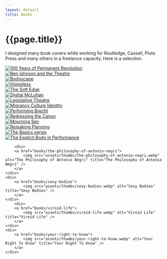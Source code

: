```yaml
---
layout: default
title: Books
---
```


# {{page.title}}

I designed many book covers while working for Routledge, Cassell, Pluto Press and many others in a freelance capacity. Here is a selection.


<div class="grid">
   <div>
   		<a href="books/100-years-of-permanent-revolution">
			<img src="assets/thumbs/100-years-of-permanent-revolution.webp" alt="100 Years of Permanent Revolution" title="100 Years of Permanent Revolution" />
		</a>
   	</div>
   <div>
  	 <a href="books/ben-johnson-and-theatre">
			<img src="assets/thumbs/ben-johnson-and-theatre.webp" alt="Ben johnson and the Theatre" title="Ben johnson and the Theatre" />
		</a>
  	</div>
   <div>
   		<a href="books/bodyscape">
			<img src="assets/thumbs/bodyscape.webp" alt="Bodyscape" title="Bodyscape" />
		</a>
	</div>
	<div>
		<a href="books/homeless">
			<img src="assets/thumbs/homeless.webp" alt="Homeless" title="Homeless" />
		</a>
	</div>
	<div>
		<a href="books/the-soft-edge">
			<img src="assets/thumbs/the-soft-edge.webp" alt="The Soft Edge" title="The Soft Edge" />
		</a>
	</div>
	<div>
		<a href="books/digital-mcluhan">
			<img src="assets/thumbs/digital-mcluhan.webp" alt="Digital McLuhan" title="Digital McLuhan" />
		</a>
	</div>
	<div>
		<a href="books/legislative-theatre">
			<img src="assets/thumbs/legislative-theatre.webp" alt="Legislative Theatre" title="Legislative Theatre" />
		</a>
	</div>
		<div>
		<a href="books/migrancy-culture-identity">
			<img src="assets/thumbs/migrancy-culture-identity.webp" alt="Migrancy Culture Identity" title="Migrancy Culture Identity" />
		</a>
	</div>
	<div>
		<a href="books/performing-brecht">
			<img src="assets/thumbs/performing-brecht.webp" alt="Performing Brecht" title="Performing Brecht" />
		</a>
	</div>
	<div>
		<a href="books/redressing-the-canon">
			<img src="assets/thumbs/redressing-the-canon.webp" alt="Redressing the Canon" title="Redressing the Canon" />
		</a>
	</div>
	<div>
		<a href="books/mourning-sex">
			<img src="assets/thumbs/mourning-sex.webp" alt="Mourning Sex" title="Mourning Sex" />
		</a>
	</div>
	<div>
		<a href="books/remaking-planning">
			<img src="assets/thumbs/remaking-planning.webp" alt="Remaking Planning" title="Remaking Planning" />
		</a>
	</div>
		<div>
		<a href="books/the-basics">
			<img src="assets/thumbs/the-basics.webp" alt="The Basics series" title="The Basics series" />
		</a>
	</div>
	<div>
		<a href="books/the-explicit-body-in-performance">
			<img src="assets/thumbs/the-explicit-body-in-performance.webp" alt="The Explicit Body in Performance" title="The Explicit Body in Performance" />
		</a>
	</div>

		<div>
		<a href="books/the-philosophy-of-antonio-negri">
			<img src="assets/thumbs/the-philosophy-of-antonio-negri.webp" alt="The Philosophy of Antonio Negri" title="The Philosophy of Antonio Negri" />
		</a>
	</div>
	<div>
		<a href="books/sexy-bodies">
			<img src="assets/thumbs/sexy-bodies.webp" alt="Sexy Bodies" title="Sexy Bodies" />
		</a>
	</div>
		<div>
		<a href="books/viroid-life">
			<img src="assets/thumbs/viroid-life.webp" alt="Viroid Life" title="Viroid Life" />
		</a>
	</div>
	<div>
		<a href="books/your-right-to-know">
			<img src="assets/thumbs/your-right-to-know.webp" alt="Your Right To Know" title="Your Right To Know" />
		</a>
	</div>	
</div>